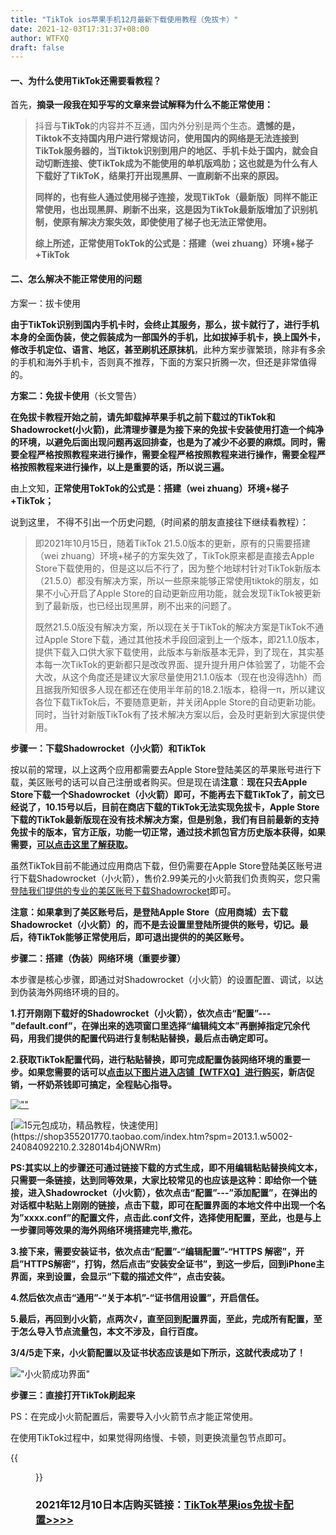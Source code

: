 ```yaml
---
title: "TikTok ios苹果手机12月最新下载使用教程（免拔卡）"
date: 2021-12-03T17:31:37+08:00
author: WTFXQ
draft: false
---
```


#### **一、为什么使用TikTok还需要看教程？**

首先，**摘录一段我在知乎写的文章来尝试解释为什么不能正常使用：**

> 抖音与**TikTok**的内容并不互通，国内外分别是两个生态。**遗憾的是，Tiktok不支持国内用户进行常规访问，使用国内的网络是无法连接到TikTok服务器的，当Tiktok识别到用户的地区、手机卡处于国内，就会自动切断连接、使TikTok成为不能使用的单机版鸡肋；这也就是为什么有人下载好了TikToK，结果打开出现黑屏、一直刷新不出来的原因。**
>
> **同样的，也有些人通过使用梯子连接，发现TikTok（最新版）同样不能正常使用，也出现黑屏、刷新不出来，这是因为TikTok最新版增加了识别机制，使原有解决方案失效，即使使用了梯子也无法正常使用。**
>
> **综上所述，正常使用TokTok的公式是：搭建（wei zhuang）环境+梯子+TikTok**

#### **二、怎么解决不能正常使用的问题**

方案一：拔卡使用

**由于TikTok识别到国内手机卡时，会终止其服务，那么，拔卡就行了，进行手机本身的全面伪装，使之假装成为一部国外的手机，比如拔掉手机卡，换上国外卡，修改手机定位、语言、地区，甚至刷机还原抹机**，此种方案步骤繁琐，除非有多余的手机和海外手机卡，否则真不推荐，下面的方案只折腾一次，但还是非常值得的。

**方案二：免拔卡使用**（长文警告）

**在免拔卡教程开始之前，请先卸载掉苹果手机之前下载过的TikTok和Shadowrocket(小火箭)，此清理步骤是为接下来的免拔卡安装使用打造一个纯净的环境，以避免后面出现问题再返回排查，也是为了减少不必要的麻烦。同时，需要全程严格按照教程来进行操作，需要全程严格按照教程来进行操作，需要全程严格按照教程来进行操作，以上是重要的话，所以说三遍。**

由上文知，**正常使用TokTok的公式是：搭建（wei zhuang）环境+梯子+TikTok；**

说到这里， 不得不引出一个历史问题,（时间紧的朋友直接往下继续看教程）：

> 即2021年10月15日，随着TikTok 21.5.0版本的更新，原有的只需要搭建（wei zhuang）环境+梯子的方案失效了，TikTok原来都是直接去Apple Store下载使用的，但是这以后不行了，因为整个地球村针对TikTok新版本（21.5.0）都没有解决方案，所以一些原来能够正常使用tiktok的朋友，如果不小心开启了Apple Store的自动更新应用功能，就会发现TikTok被更新到了最新版，也已经出现黑屏，刷不出来的问题了。
>
> 既然21.5.0版没有解决方案，所以现在关于TikTok的解决方案是TikTok不通过Apple Store下载，通过其他技术手段回滚到上一个版本，即21.1.0版本，提供下载入口供大家下载使用，此版本与新版基本无异，到了现在，其实基本每一次TikTok的更新都只是改改界面、提升提升用户体验罢了，功能不会大改，从这个角度还是建议大家尽量使用21.1.0版本（现在也没得选hh）而且据我所知很多人现在都还在使用半年前的18.2.1版本，稳得一π，所以建议各位下载TikTok后，不要随意更新，并关闭Apple Store的自动更新功能。同时，当针对新版TikTok有了技术解决方案以后，会及时更新到大家提供使用。

**步骤一：下载Shadowrocket（小火箭）和TikTok**

按以前的常理，以上这两个应用都需要去Apple Store登陆美区的苹果账号进行下载，美区账号的话可以自己注册或者购买。但是现在请**注意**：**现在只去Apple Store下载一个Shadowrocket（小火箭）即可，不能再去下载TikTok了，前文已经说了，10.15号以后，目前在商店下载的TikTok无法实现免拔卡，Apple Store下载的TikTok最新版现在没有技术解决方案，但是别急，我们有目前最新的支持免拔卡的版本，官方正版，功能一切正常，通过技术抓包官方历史版本获得，如果需要，[可以点击这里了解获取](https://shop355201770.taobao.com/index.htm?spm=2013.1.w5002-24084092210.2.328014b4jONWRm)。**

虽然TikTok目前不能通过应用商店下载，但仍需要在Apple Store登陆美区账号进行下载Shadowrocket（小火箭），售价2.99美元的小火箭我们负责购买，您只需[登陆我们提供的专业的美区账号下载Shadowrocket](https://shop355201770.taobao.com/index.htm?spm=2013.1.w5002-24084092210.2.328014b4jONWRm)即可。

**注意：如果拿到了美区账号后，是登陆Apple Store（应用商城）去下载Shadowrocket（小火箭）的，而不是去设置里登陆所提供的账号，切记。最后，待TikTok能够正常使用后，即可退出提供的的美区账号。**

**步骤二：搭建（伪装）网络环境（重要步骤）**

本步骤是核心步骤，即通过对Shadowrocket（小火箭）的设置配置、调试，以达到伪装海外网络环境的目的。

**1.打开刚刚下载好的Shadowrocket（小火箭），依次点击“配置”---"default.conf”，在弹出来的选项窗口里选择“编辑纯文本”再删掉指定冗余代码，用我们提供的配置代码进行复制粘贴替换，最后点击确定即可。**

**2.获取TikTok配置代码，进行粘贴替换，即可完成配置伪装网络环境的重要一步。如果您需要的话可以[点击以下图片进入店铺【WTFXQ】进行购买](https://shop355201770.taobao.com/index.htm?spm=2013.1.w5002-24084092210.2.328014b4jONWRm)，新店促销，一杯奶茶钱即可搞定，全程贴心指导。**

[![""](https://www.z4a.net/images/2021/11/19/t5.md.png) ](https://shop355201770.taobao.com/index.htm?spm=2013.1.w5002-24084092210.2.328014b4jONWRm)

[![15元包成功，精品教程，快速使用](https://www.z4a.net/images/2021/11/19/t1.md.png"tk")](https://shop355201770.taobao.com/index.htm?spm=2013.1.w5002-24084092210.2.328014b4jONWRm)



**PS:其实以上的步骤还可通过链接下载的方式生成，即不用编辑粘贴替换纯文本，只需要一条链接，达到同等效果，大家比较常见的也应该是这种：即给你一个链接，进入Shadowrocket（小火箭），依次点击“配置”---”添加配置”，在弹出的对话框中粘贴上刚刚的链接，点击下载，即可在配置界面的本地文件中出现一个名为”xxxx.conf”的配置文件，点击此.conf文件，选择使用配置，至此，也是与上一步骤同等效果的海外网络环境搭建完毕,撒花。**

**3.接下来，需要安装证书，依次点击“配置”-“编辑配置”-“HTTPS 解密”，开启”HTTPS解密”，打钩，然后点击”安装安全证书”，到这一步后，回到iPhone主界面，来到设置，会显示“下载的描述文件”，点击安装。**

**4.然后依次点击“通用”-“关于本机”-“证书信用设置”，开启信任。**

**5.最后，再回到小火箭，点两次√，直至回到配置界面，至此，完成所有配置，至于怎么导入节点流量包，本文不涉及，自行百度。**

**3/4/5走下来，小火箭配置以及证书状态应该是如下所示，这就代表成功了！**

!["小火箭成功界面"](https://www.z4a.net/images/2021/11/19/_20211119195703.png)



**步骤三：直接打开TikTok刷起来**

PS：在完成小火箭配置后，需要导入小火箭节点才能正常使用。

在使用TikTok过程中，如果觉得网络慢、卡顿，则更换流量包节点即可。

{{<figure src="https://www.z4a.net/images/2021/11/19/_20211119203113.jpg" title="TikTok使用图示" width="400">}}

### 2021年12月10日本店购买链接：[TikTok苹果ios免拔卡配置>>>>](https://shop355201770.taobao.com/index.htm?spm=2013.1.w5002-24084092210.2.328014b4jONWRm)



